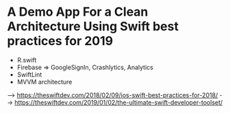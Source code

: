 # A Demo App For a Clean Architecture Using Swift best practices for 2019

*  R.swift
*  Firebase => GoogleSignIn, Crashlytics, Analytics
*  SwiftLint
*  MVVM architecture

--> https://theswiftdev.com/2018/02/09/ios-swift-best-practices-for-2018/
--> https://theswiftdev.com/2019/01/02/the-ultimate-swift-developer-toolset/
